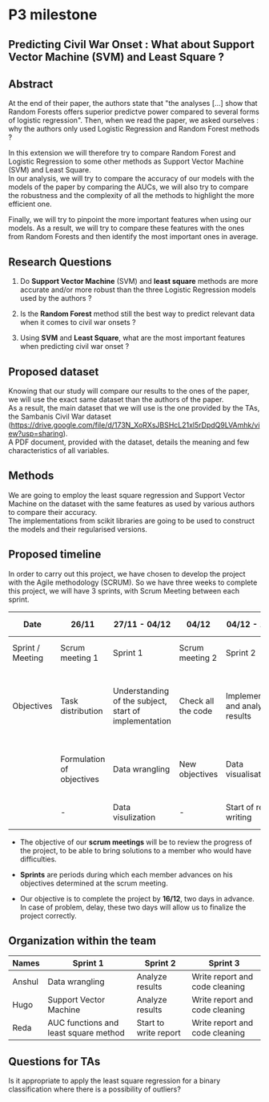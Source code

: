 # P3 milestone

## Predicting Civil War Onset : What about Support Vector Machine (SVM) and Least Square ?

## Abstract

At the end of their paper, the authors state that "the analyses [...] show that Random Forests offers superior predictve power compared to several forms of logistic regression". Then, when we read the paper, we asked ourselves : why the authors only used Logistic Regression and Random Forest methods ?   

In this extension we will therefore try to compare Random Forest and Logistic Regression to some other methods as Support Vector Machine (SVM) and Least Square.   
In our analysis, we will try to compare the accuracy of our models with the models of the paper by comparing the AUCs, we will also try to compare the robustness and the complexity of all the methods to highlight the more efficient one.   

Finally, we will try to pinpoint the more important features when using our models. As a result, we will try to compare these features with the ones from Random Forests and then identify the most important ones in average.

## Research Questions

1. Do **Support Vector Machine** (SVM) and **least square** methods are more accurate and/or more robust than the three Logistic Regression models used by the authors ?

2. Is the **Random Forest** method still the best way to predict relevant data when it comes to civil war onsets ?

3. Using **SVM** and **Least Square**, what are the most important features when predicting civil war onset ?

## Proposed dataset

Knowing that our study will compare our results to the ones of the paper, we will use the exact same dataset than the authors of the paper.   
As a result, the main dataset that we will use is the one provided by the TAs, the Sambanis Civil War dataset (https://drive.google.com/file/d/173N_XoRXsJBSHcL21xl5rDpdQ9LVAmhk/view?usp=sharing).   
A PDF document, provided with the dataset, details the meaning and few characteristics of all variables.

## Methods
We are going to employ the least square regression and Support Vector Machine on the dataset with the same features as used by various authors to compare their accuracy.   
The implementations from scikit libraries are going to be used to construct the models and their regularised versions.   

## Proposed timeline
In order to carry out this project, we have chosen to develop the project with the Agile methodology (SCRUM).
So we have three weeks to complete this project, we will have 3 sprints, with Scrum Meeting between each sprint.


| Date                | 26/11                     | 27/11 - 04/12                                         | 04/12              | 04/12 - 11/12                           | 11/12              | 11/12 - 16/12                                  | 16/12                            |
| ------------------- | ------------------------- | ----------------------------------------------------- | ------------------ | --------------------------------------- | ------------------ | ---------------------------------------------- | -------------------------------- |
| Sprint / Meeting    | Scrum meeting 1           | Sprint 1                                              | Scrum meeting 2    | Sprint 2                                | Scrum meeting 3    | Sprint 3                                       | Final Scrum meeting              |
| Objectives          | Task distribution         | Understanding of the subject, start of implementation | Check all the code | Implementation and analysis of results  | Check all the code | Finish the report and analysis of the results  | Provide an update on the project |
|                     | Formulation of objectives | Data wrangling                                        | New objectives     | Data visualisation                      | New objectives     | Code cleaning                                  | Check the quality of the code    |
|                     | -                         | Data visulization                                     | -                  | Start of report writing                 | -                  | -                                              | Check the report                 |


- The objective of our **scrum meetings** will be to review the progress of the project, to be able to bring solutions to a member who would have difficulties.

- **Sprints** are periods during which each member advances on his objectives determined at the scrum meeting.

- Our objective is to complete the project by **16/12**, two days in advance.
In case of problem, delay, these two days will allow us to finalize the project correctly.

## Organization within the team

| Names         | Sprint 1                              | Sprint 2              | Sprint 3                       |
| ------------- | ------------------------------------- | --------------------- | ------------------------------ |
| Anshul        | Data wrangling                        | Analyze results       | Write report and code cleaning |
| Hugo          | Support Vector Machine                | Analyze results       | Write report and code cleaning |
| Reda          | AUC functions and least square method | Start to write report | Write report and code cleaning |


## Questions for TAs

Is it appropriate to apply the least square regression for a binary classification where there is a possibility of outliers?
